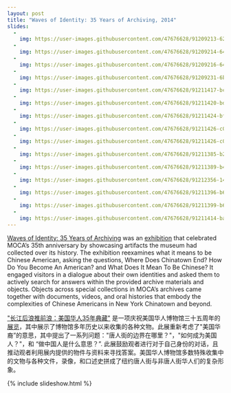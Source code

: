 ```yaml
---
layout: post
title: "Waves of Identity: 35 Years of Archiving, 2014"
slides:
  -
    img: https://user-images.githubusercontent.com/47676628/91209213-62e9c280-e6d9-11ea-9094-e89d0bb621c3.JPG
  -
    img: https://user-images.githubusercontent.com/47676628/91209214-641aef80-e6d9-11ea-89b4-4fd0e7dbd9af.JPG
  -
    img: https://user-images.githubusercontent.com/47676628/91209216-641aef80-e6d9-11ea-8760-24be4dc7e9f0.jpg
  -
    img: https://user-images.githubusercontent.com/47676628/91209231-6b41fd80-e6d9-11ea-8f1a-1945f879b108.jpg
  -
    img: https://user-images.githubusercontent.com/47676628/91211417-bc072580-e6dc-11ea-8504-7a3f21d428f8.jpg
  -
    img: https://user-images.githubusercontent.com/47676628/91211420-bdd0e900-e6dc-11ea-9513-a7e21a6a44ec.jpg
  -
    img: https://user-images.githubusercontent.com/47676628/91211424-bf9aac80-e6dc-11ea-9d8a-17d2def580f8.jpg
  -
    img: https://user-images.githubusercontent.com/47676628/91211426-c0cbd980-e6dc-11ea-81c9-a2d0dd2c30db.jpg
  -
    img: https://user-images.githubusercontent.com/47676628/91211426-c0cbd980-e6dc-11ea-81c9-a2d0dd2c30db.jpg
  -
    img: https://user-images.githubusercontent.com/47676628/91211385-b27dbd80-e6dc-11ea-958b-dfb72ea675d5.jpg
  -
    img: https://user-images.githubusercontent.com/47676628/91211389-b4478100-e6dc-11ea-953a-198982d22b46.jpg
  -
    img: https://user-images.githubusercontent.com/47676628/91212356-148af280-e6de-11ea-8cfa-e3c1394ac967.jpg
  -
    img: https://user-images.githubusercontent.com/47676628/91211396-b6114480-e6dc-11ea-9cfe-73c28f894a06.jpg
  -
    img: https://user-images.githubusercontent.com/47676628/91211399-b6a9db00-e6dc-11ea-8b24-93c6106607c4.jpg
  -
    img: https://user-images.githubusercontent.com/47676628/91211414-bad5f880-e6dc-11ea-907c-06c240c6ff75.jpg
---
```


[Waves of Identity: 35 Years of Archiving](http://www.mocanyc.org/about/press/press_release/museum_of_chinese_in_america_to_present_waves_of_identity_35_years_of_arch) was an [exhibition](http://www.mocanyc.org/exhibitions/waves_of_identity) that celebrated MOCA’s 35th anniversary by showcasing artifacts the museum had collected over its history. The exhibition reexamines what it means to be Chinese American, asking the questions, Where Does Chinatown End? How Do You Become An American? and What Does It Mean To Be Chinese? It engaged visitors in a dialogue about their own identities and asked them to actively search for answers within the provided archive materials and objects. Objects across special collections in MOCA’s archives came together with documents, videos, and oral histories that embody the complexities of Chinese Americans in New York Chinatown and beyond. 

["长江后浪推前浪：美国华人35年典藏"](http://www.mocanyc.org/about/press/press_release/museum_of_chinese_in_america_to_present_waves_of_identity_35_years_of_arch) 是一项庆祝美国华人博物馆三十五周年的[展览](http://www.mocanyc.org/exhibitions/waves_of_identity)，其中展示了博物馆多年历史以来收集的各种文物。此展重新考虑了"美国华裔”的意思，其中提出了一系列问题："唐人街的边界在哪里？"，"如何成为美国人？"，和 “做中国人是什么意思？”. 此展鼓励观者进行对于自己身份的对话，且推动观者利用展内提供的物件与资料来寻找答案。美国华人博物馆多数特殊收集中的文物与各种文件，录像，和口述史拼成了纽约唐人街与非唐人街华人们的复杂形象。

{% include slideshow.html %}
